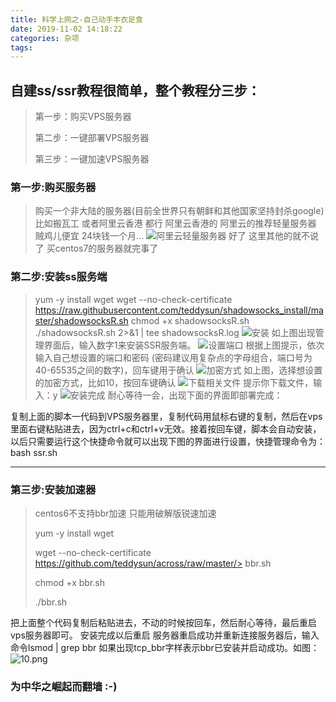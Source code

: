 ```yaml
---
title: 科学上网之-自己动手丰衣足食
date: 2019-11-02 14:18:22
categories: 杂项
tags: 
---
```


## 自建ss/ssr教程很简单，整个教程分三步：

> 第一步：购买VPS服务器
>
> 第二步：一键部署VPS服务器
> 
> 第三步：一键加速VPS服务器



### 第一步:购买服务器
> 购买一个非大陆的服务器(目前全世界只有朝鲜和其他国家坚持封杀google)
> 比如搬瓦工 或者阿里云香港 都行
> 阿里云香港的 阿里云的推荐轻量服务器 贼鸡儿便宜 24块钱一个月...
> ![阿里云轻量服务器](https://i.loli.net/2019/11/02/u4CcOfZRkwqthHi.png)
> 好了 这里其他的就不说了 买centos7的服务器就完事了


### 第二步:安装ss服务端
> yum -y install wget
> wget --no-check-certificate https://raw.githubusercontent.com/teddysun/shadowsocks_install/master/shadowsocksR.sh
> chmod +x shadowsocksR.sh
> ./shadowsocksR.sh 2>&1 | tee shadowsocksR.log
> ![安装](https://i.loli.net/2019/11/02/d9ADGxQ4B7TzVXN.png)
> 如上图出现管理界面后，输入数字1来安装SSR服务端。
> ![设置端口](https://i.loli.net/2019/11/02/sg1YX9zLcrtPRhU.png)
> 根据上图提示，依次输入自己想设置的端口和密码 (密码建议用复杂点的字母组合，端口号为40-65535之间的数字)，回车键用于确认
> ![加密方式](https://i.loli.net/2019/11/02/6IwaMfy9UsqoGYA.png)
> 如上图，选择想设置的加密方式，比如10，按回车键确认
> ![下载相关文件](https://i.loli.net/2019/11/02/VwO49t6hcrgEdsL.png)
> 提示你下载文件，输入：y
> ![安装完成](https://i.loli.net/2019/11/02/stL3oluRCArhyeV.png)
> 耐心等待一会，出现下面的界面即部署完成：



复制上面的脚本一代码到VPS服务器里，复制代码用鼠标右键的复制，然后在vps里面右键粘贴进去，因为ctrl+c和ctrl+v无效。接着按回车键，脚本会自动安装，以后只需要运行这个快捷命令就可以出现下图的界面进行设置，快捷管理命令为：bash ssr.sh

--- 

### 第三步:安装加速器
> centos6不支持bbr加速 只能用破解版锐速加速
> 
> yum -y install wget
>
> wget --no-check-certificate https://github.com/teddysun/across/raw/master/> bbr.sh
>
> chmod +x bbr.sh
> 
> ./bbr.sh

把上面整个代码复制后粘贴进去，不动的时候按回车，然后耐心等待，最后重启vps服务器即可。
安装完成以后重启
服务器重启成功并重新连接服务器后，输入命令lsmod | grep bbr 如果出现tcp_bbr字样表示bbr已安装并启动成功。如图：
![10.png](https://i.loli.net/2019/11/02/dWR1oeF6Mk4L35x.png)




###  为中华之崛起而翻墙 :-)